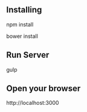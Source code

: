 ## Installing
npm install

bower install


## Run Server

gulp



## Open your browser

http://localhost:3000
